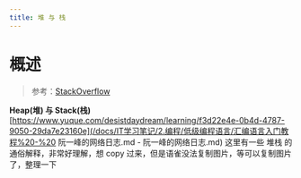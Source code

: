 ```yaml
---
title: 堆 与 栈
---
```


# 概述

> 参考：[StackOverflow](https://stackoverflow.com/questions/79923/what-and-where-are-the-stack-and-heap)

**Heap(堆) 与 Stack(栈)**
[https://www.yuque.com/desistdaydream/learning/f3d22e4e-0b4d-4787-9050-29da7e23160e](/docs/IT学习笔记/2.编程/低级编程语言/汇编语言入门教程%20-%20 阮一峰的网络日志.md - 阮一峰的网络日志.md) 这里有一些 堆栈 的通俗解释，非常好理解，想 copy 过来，但是语雀没法复制图片，等可以复制图片了，整理一下
